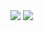 <!-- https://github.com/anuraghazra/github-readme-stats -->
<div display=flex>
 
  <img src="https://github-readme-stats.vercel.app/api?username=HHUUYYLLEE&show_icons=true&theme=react&custom_title=Lê%20Bá%20Huy%27s%20Github%20Stats&bg_color=30,0F172A,581C87,0F172A,0F172A,581C87,0F172A,0F172A,0F172A&ring_color=00ff00&include_all_commits=true"/>

  
<img src="https://github-readme-stats.vercel.app/api/top-langs/?username=HHUUYYLLEE&show_icons=true&theme=react&layout=contact"/>
</div>
